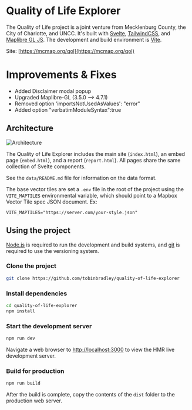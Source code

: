 # Quality of Life Explorer

The Quality of Life project is a joint venture from Mecklenburg County, the City of Charlotte, and UNCC. It's built with [Svelte](https://svelte.dev/), [TailwindCSS](https://tailwindcss.com/), and [Maplibre GL JS](https://maplibre.org/maplibre-gl-js/docs/). The development and build environment is [Vite](https://vitejs.dev/). 

Site: [https://mcmap.org/qol](https://mcmap.org/qol)


# Improvements & Fixes
- Added Disclaimer modal popup
- Upgraded Maplibre-GL (3.5.0 --> 4.7.1)
- Removed option 'importsNotUsedAsValues': "error" 
- Added option "verbatimModuleSyntax":true

## Architecture

![Architecture](./Architecture.png)

The Quality of Life Explorer includes the main site (`index.html`), an embed page (`embed.html`), and a report (`report.html`). All pages share the same collection of Svelte components.

See the `data/README.md` file for information on the data format.

The base vector tiles are set a `.env` file in the root of the project using the `VITE_MAPTILES` environmental variable, which should point to a Mapbox Vector Tile spec JSON document. Ex:

```env
VITE_MAPTILES="https://server.com/your-style.json"
```


## Using the project

[Node.js](https://nodejs.org/en) is required to run the development and build systems, and [git](https://git-scm.com/) is required to use the versioning system.

### Clone the project
```bash
git clone https://github.com/tobinbradley/quality-of-life-explorer
```

### Install dependencies
```bash
cd quality-of-life-explorer
npm install
```

### Start the development server
```bash
npm run dev
```

Navigate a web browser to [http://localhost:3000](http://localhost:3000) to view the HMR live development server.

### Build for production
```bash
npm run build
```

After the build is complete, copy the contents of the `dist` folder to the production web server.

